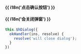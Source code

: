 <h4 class="tip">{{ i18n('点击确认按钮') }}</h4>
<h4 >{{ i18n('会关闭弹窗') }}</h4>

```js
this.$hDialog({
  okHandler(ins, resolve) {
    resolve('will close dialog');
  }
})
```
